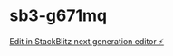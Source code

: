 # sb3-g671mq

[Edit in StackBlitz next generation editor ⚡️](https://stackblitz.com/~/github.com/trubax/sb3-g671mq)